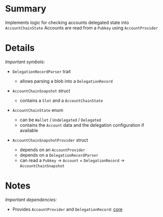 
# Summary

Implements logic for checking accounts delegated state into `AccountChainState`
Accounts are read from a `Pubkey` using `AccountProvider`

# Details

*Important symbols:*

- `DelegationRecordParser` trait
  - allows parsing a blob into a `DelegationRecord`

- `AccountChainSnapshot` struct
  - contains a `Slot` and a `AccountChainState`

- `AccountChainState` enum
  - can be `Wallet` / `Undelegated` / `Delegated`
  - contains the `Account` data and the delegation configuration if available

- `AccountChainSnapshotProvider` struct
  - depends on an `AccountProvider`
  - depends on a `DelegationRecordParser`
  - can read a `Pubkey` -> `Account` + `DelegationRecord` -> `AccountChainSnapshot`

# Notes

*Important dependencies:*

- Provides `AccountProvider` and `DelegationRecord`: [core](../core/README.md)
